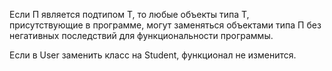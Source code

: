 Если П является подтипом Т, то любые объекты типа Т, присутствующие в программе, могут заменяться объектами типа П без негативных последствий для функциональности программы.

Если в User заменить класс на Student, функционал не изменится.